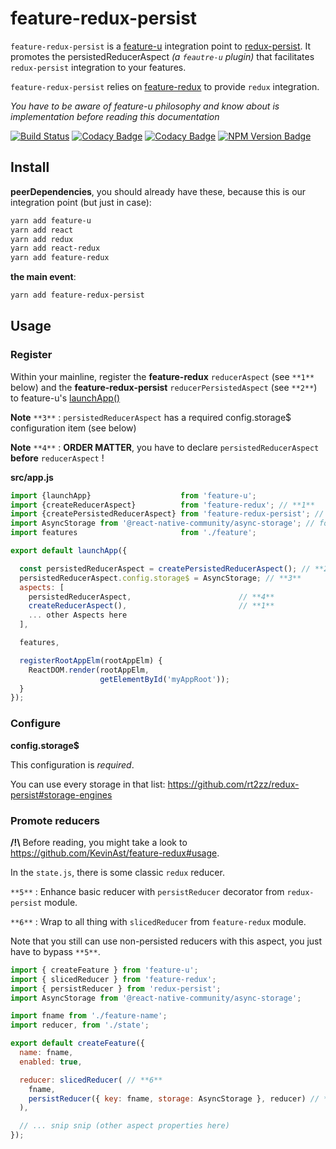 # feature-redux-persist

`feature-redux-persist` is a [feature-u](https://feature-u.js.org/) integration point to [redux-persist](https://github.com/rt2zz/redux-persist). It promotes the persistedReducerAspect _(a `feautre-u` plugin)_ that facilitates `redux-persist` integration to your features.

`feature-redux-persist` relies on [feature-redux](https://github.com/KevinAst/feature-redux) to provide `redux` integration.

_You have to be aware of feature-u philosophy and know about is implementation before reading this documentation_

[![Build Status](https://travis-ci.com/sylvainlg/feature-redux-persist.svg?branch=master)](https://travis-ci.com/sylvainlg/feature-redux-persist)
[![Codacy Badge](https://api.codacy.com/project/badge/Grade/dfac1457c2ae4ffcb6baf29416de1e9e)](https://www.codacy.com/manual/sylvainlg/feature-redux-persist?utm_source=github.com&utm_medium=referral&utm_content=sylvainlg/feature-redux-persist&utm_campaign=Badge_Grade)
[![Codacy Badge](https://api.codacy.com/project/badge/Coverage/dfac1457c2ae4ffcb6baf29416de1e9e)](https://www.codacy.com/manual/sylvainlg/feature-redux-persist?utm_source=github.com&utm_medium=referral&utm_content=sylvainlg/feature-redux-persist&utm_campaign=Badge_Coverage)
[![NPM Version Badge](https://img.shields.io/npm/v/feature-redux-persist.svg)](https://www.npmjs.com/package/feature-redux-persist)

## Install

**peerDependencies**, you should already have these, because this is our integration point (but just in case):

```bash
yarn add feature-u
yarn add react
yarn add redux
yarn add react-redux
yarn add feature-redux
```

**the main event**:

```bash
yarn add feature-redux-persist
```

## Usage

### Register

Within your mainline, register the **feature-redux** `reducerAspect` (see `**1**` below) and the **feature-redux-persist** `reducerPersistedAspect` (see `**2**`) to feature-u's [launchApp()](https://feature-u.js.org/cur/api.html#launchApp)

**Note** `**3**` : `persistedReducerAspect` has a required config.storage\$ configuration item (see below)

**Note** `**4**` : **ORDER MATTER**, you have to declare `persistedReducerAspect` **before** `reducerAspect` !

**src/app.js**

```js
import {launchApp}                    from 'feature-u';
import {createReducerAspect}          from 'feature-redux'; // **1**
import {createPersistedReducerAspect} from 'feature-redux-persist'; // **2**
import AsyncStorage from '@react-native-community/async-storage'; // for react-native
import features                       from './feature';

export default launchApp({

  const persistedReducerAspect = createPersistedReducerAspect(); // **2**
  persistedReducerAspect.config.storage$ = AsyncStorage; // **3**
  aspects: [
    persistedReducerAspect,                        // **4**
    createReducerAspect(),                         // **1**
    ... other Aspects here
  ],

  features,

  registerRootAppElm(rootAppElm) {
    ReactDOM.render(rootAppElm,
                    getElementById('myAppRoot'));
  }
});
```

### Configure

**config.storage\$**

This configuration is _required_.

You can use every storage in that list: https://github.com/rt2zz/redux-persist#storage-engines

### Promote reducers

**/!\\** Before reading, you might take a look to https://github.com/KevinAst/feature-redux#usage.

In the `state.js`, there is some classic `redux` reducer.

`**5**` : Enhance basic reducer with `persistReducer` decorator from `redux-persist` module.

`**6**` : Wrap to all thing with `slicedReducer` from `feature-redux` module.

Note that you still can use non-persisted reducers with this aspect, you just have to bypass `**5**`.

```js
import { createFeature } from 'feature-u';
import { slicedReducer } from 'feature-redux';
import { persistReducer } from 'redux-persist';
import AsyncStorage from '@react-native-community/async-storage';

import fname from './feature-name';
import reducer, from './state';

export default createFeature({
  name: fname,
  enabled: true,

  reducer: slicedReducer( // **6**
    fname,
    persistReducer({ key: fname, storage: AsyncStorage }, reducer) // **5**
  ),

  // ... snip snip (other aspect properties here)
});
```
